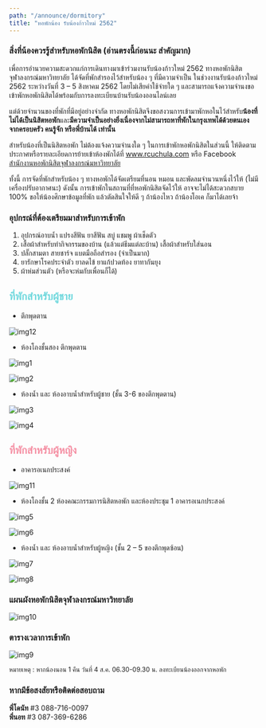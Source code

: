 ```yaml
---
path: "/announce/dormitory"
title: "หอพักน้อง รับน้องก้าวใหม่ 2562"
---
```

### สิ่งที่น้องควรรู้สำหรับหอพักนิสิต (อ่านตรงนี้ก่อนนะ สำคัญมาก)

เพื่อการอำนวยความสะดวกแก่การเดินทางมาเข้าร่วมงานรับน้องก้าวใหม่ 2562 ทางหอพักนิสิตจุฬาลงกรณ์มหาวิทยาลัย ได้จัดที่พักสำรองไว้สำหรับน้อง ๆ ที่มีความจำเป็น ในช่วงงานรับน้องก้าวใหม่ 2562 ระหว่างวันที่ 3 – 5 สิงหาคม 2562 โดยไม่เสียค่าใช้จ่ายใด ๆ และสามารถแจ้งความจำนงขอเข้าพักหอพักนิสิตได้พร้อมกับการลงทะเบียนบ้านรับน้องออนไลน์เลย

แต่ด้วยจำนวนของที่พักที่มีอยู่อย่างจำกัด ทางหอพักนิสิตจึงขอสงวนการเข้ามาพักหอในไว้สำหรับ<strong>น้องที่ไม่ได้เป็นนิสิตหอพัก</strong>และ<strong>มีความจำเป็นอย่างยิ่งเนื่องจากไม่สามารถหาที่พักในกรุงเทพได้ด้วยตนเอง จากครอบครัว คนรู้จัก หรือพี่บ้านได้ เท่านั้น</strong>

สำหรับน้องที่เป็นนิสิตหอพัก ไม่ต้องแจ้งความจำนงใด ๆ ในการเข้าพักหอพักนิสิตในส่วนนี้ ให้ติดตามประกาศหรือรายละเอียดการย้ายเข้าห้องพักได้ที่ <a href="https://www.rcuchula.com">www.rcuchula.com</a> หรือ Facebook <a href="https://www.facebook.com/rcuchula/">สำนักงานหอพักนิสิตจุฬาลงกรณ์มหาวิทยาลัย</a>

ทั้งนี้ การจัดที่พักสำหรับน้อง ๆ ทางหอพักได้จัดเตรียมที่นอน หมอน และพัดลมจำนวนหนึ่งไว้ให้ (ไม่มีเครื่องปรับอากาศนะ) ดังนั้น การเข้าพักในสถานที่ที่หอพักนิสิตจัดไว้ให้ อาจจะไม่ได้สะดวกสบาย 100% ขอให้น้องศึกษาข้อมูลที่พัก แล้วตัดสินใจให้ดี ๆ ถ้าน้องไหว ถ้าน้องโอเค ก็มาได้เลยจ้า

### อุปกรณ์ที่ต้องเตรียมมาสำหรับการเข้าพัก
  1.  อุปกรณ์อาบน้ำ แปรงสีฟัน ยาสีฟัน สบู่ แชมพู ผ้าเช็ดตัว
  2.	เสื้อผ้าสำหรับทำกิจกรรมของบ้าน (แล้วแต่ธีมแต่ละบ้าน) เสื้อผ้าสำหรับใส่นอน
  3.	ปลั๊กสามตา สายชาร์จ แบตมือถือสำรอง (จำเป็นมาก)
  4.	ยารักษาโรคประจำตัว ยาลดไข้ ยาแก้ปวดท้อง ยาทากันยุง
  5.	ผ้าห่มส่วนตัว (หรือจะห่มกับเพื่อนก็ได้)

<h2 style="color: #6FD8DD">ที่พักสำหรับผู้ชาย</h2>

-	ตึกพุดตาน

![img12](image/img12.jpg)

- ห้องโถงชั้นสอง ตึกพุดตาน

![img1](image/img1.jpg)

![img2](image/img2.jpg)

- ห้องน้ำ และ ห้องอาบน้ำสำหรับผู้ชาย (ชั้น 3-6 ของตึกพุดตาน)

![img3](image/img3.jpg)

![img4](image/img4.jpg)

<h2 style="color: #F58FA3">ที่พักสำหรับผู้หญิง</h2>

-	อาคารอเนกประสงค์

![img11](image/img11.jpg)

- ห้องโถงชั้น 2 ห้องคณะกรรมการนิสิตหอพัก และห้องประชุม 1 อาคารอเนกประสงค์

![img5](image/img5.jpg)

![img6](image/img6.jpg)

- ห้องน้ำ และ ห้องอาบน้ำสำหรับผู้หญิง (ชั้น 2 – 5 ของตึกพุดซ้อน)

![img7](image/img7.jpg) 

![img8](image/img8.jpg)

### แผนผังหอพักนิสิตจุฬาลงกรณ์มหาวิทยาลัย

![img10](image/img10.jpg)

### ตารางเวลาการเข้าพัก

<div>

![img9](image/img9.jpg)

</div>

<span style="font-size:0.8rem">หมายเหตุ : หากน้องนอน 1 คืน วันที่ 4 ส.ค. 06.30-09.30 น. ลงทะเบียนน้องออกจากหอพัก</span>

### หากมีข้อสงสัยหรือติดต่อสอบถาม

<strong>พี่โดนัท</strong> #3 088-716-0097<br/>
<strong>พี่นอท</strong> #3 087-369-6286
